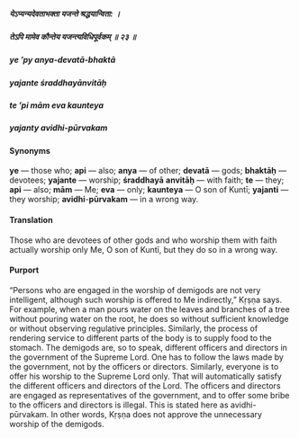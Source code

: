 ##### येऽप्यन्यदेवताभक्ता यजन्ते श्रद्धयान्विता: ।
##### तेऽपि मामेव कौन्तेय यजन्त्यविधिपूर्वकम् ॥ २३ ॥

##### ye ’py anya-devatā-bhaktā
##### yajante śraddhayānvitāḥ
##### te ’pi mām eva kaunteya
##### yajanty avidhi-pūrvakam

#### Synonyms

**ye** — those who; **api** — also; **anya** — of other; **devatā** — gods; **bhaktāḥ** — devotees; **yajante** — worship; **śraddhayā** **anvitāḥ** — with faith; **te** — they; **api** — also; **mām** — Me; **eva** — only; **kaunteya** — O son of Kuntī; **yajanti** — they worship; **avidhi**-**pūrvakam** — in a wrong way.

#### Translation

Those who are devotees of other gods and who worship them with faith actually worship only Me, O son of Kuntī, but they do so in a wrong way.

#### Purport

“Persons who are engaged in the worship of demigods are not very intelligent, although such worship is offered to Me indirectly,” Kṛṣṇa says. For example, when a man pours water on the leaves and branches of a tree without pouring water on the root, he does so without sufficient knowledge or without observing regulative principles. Similarly, the process of rendering service to different parts of the body is to supply food to the stomach. The demigods are, so to speak, different officers and directors in the government of the Supreme Lord. One has to follow the laws made by the government, not by the officers or directors. Similarly, everyone is to offer his worship to the Supreme Lord only. That will automatically satisfy the different officers and directors of the Lord. The officers and directors are engaged as representatives of the government, and to offer some bribe to the officers and directors is illegal. This is stated here as avidhi-pūrvakam. In other words, Kṛṣṇa does not approve the unnecessary worship of the demigods.